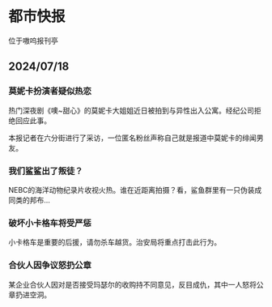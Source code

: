 # 都市快报

位于嗷呜报刊亭

## 2024/07/18

### 莫妮卡扮演者疑似热恋

热门深夜剧《噢~甜心》的莫妮卡大姐姐近日被拍到与异性出入公寓。经纪公司拒绝回应此事。

本报记者在六分街进行了采访，一位匿名粉丝声称自己就是报道中莫妮卡的绯闻男友。

### 我们鲨鲨出了叛徒？

NEBC的海洋动物纪录片收视火热。谁在近距离拍摄？看，鲨鱼群里有一只伪装成同类的邦布...

### 破坏小卡格车将受严惩
小卡格车是重要的后援，请勿杀车越货。治安局将重点打击此行为。

### 合伙人因争议怒扔公章
某企业合伙人因对是否接受玛瑟尔的收购持不同意见，反目成仇，其中一人怒将公章扔进空洞。